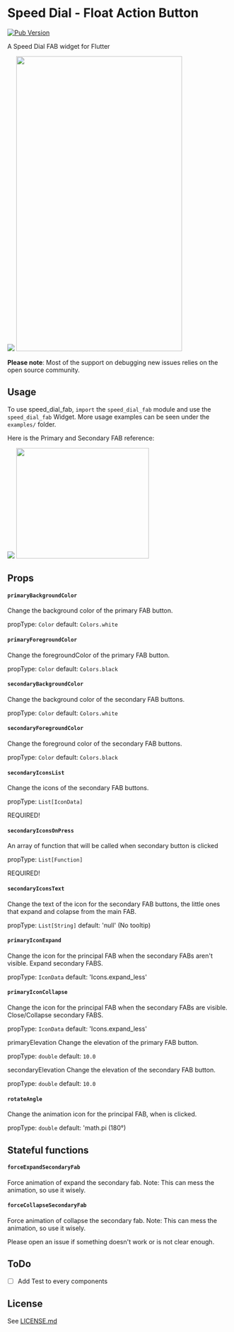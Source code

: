 # Speed Dial - Float Action Button

[![Pub Version](https://img.shields.io/pub/v/speed_dial_fab)](https://pub.dev/packages/speed_dial_fab)

A Speed Dial FAB widget for Flutter

![](/https://i.imgur.com/NUYF5KQ.gif)
<img src="https://i.imgur.com/NUYF5KQ.gif"  width="375" height="667">

**Please note**: Most of the support on debugging new issues relies on the open source community.

## Usage

To use speed_dial_fab, `import` the `speed_dial_fab` module and use the `speed_dial_fab` Widget. More usage examples can be seen under the `examples/` folder.

Here is the Primary and Secondary FAB reference:

![](/https://i.imgur.com/n6qPgzD.png)
<img src="https://i.imgur.com/n6qPgzD.png"  width="300" height="250">

## Props

#### `primaryBackgroundColor`

Change the background color of the primary FAB button.

propType: `Color`
default: `Colors.white`

#### `primaryForegroundColor`

Change the foregroundColor of the primary FAB button.

propType: `Color`
default: `Colors.black`

#### `secondaryBackgroundColor`

Change the background color of the secondary FAB buttons.

propType: `Color`
default: `Colors.white`

#### `secondaryForegroundColor`

Change the foreground color of the secondary FAB buttons.


propType: `Color`
default: `Colors.black`

#### `secondaryIconsList`

Change the icons of the secondary FAB buttons.

propType: `List[IconData]`

REQUIRED!

#### `secondaryIconsOnPress`

An array of function that will be called when secondary button is clicked

propType: `List[Function]`

REQUIRED!

#### `secondaryIconsText`

Change the text of the icon for the secondary FAB buttons, the little ones that expand and colapse from the main FAB.

propType: `List[String]`
default: 'null' (No tooltip)

#### `primaryIconExpand`

Change the icon for the principal FAB when the secondary FABs aren't visible. Expand secondary FABS.

propType: `IconData`
default: 'Icons.expand_less'

#### `primaryIconCollapse`

Change the icon for the principal FAB when the secondary FABs are visible. Close/Collapse secondary FABS.

propType: `IconData`
default: 'Icons.expand_less'

primaryElevation
Change the elevation of the primary FAB button.

propType: `double`
default: `10.0`

secondaryElevation
Change the elevation of the secondary FAB button.

propType: `double`
default: `10.0`

#### `rotateAngle`

Change the animation icon for the principal FAB, when is clicked.

propType: `double`
default: 'math.pi (180°)

## Stateful functions

#### `forceExpandSecondaryFab`

Force animation of expand the secondary fab. Note: This can mess the animation, so use it wisely.

#### `forceCollapseSecondaryFab`

Force animation of collapse the secondary fab. Note: This can mess the animation, so use it wisely.


Please open an issue if something doesn't work or is not clear enough.

## ToDo
- [ ] Add Test to every components

## License
See [LICENSE.md](LICENSE.md)
